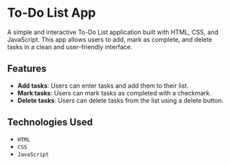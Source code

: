 # To-Do List App

A simple and interactive To-Do List application built with HTML, CSS, and JavaScript. This app allows users to add, mark as complete, and delete tasks in a clean and user-friendly interface.

## Features

- **Add tasks**: Users can enter tasks and add them to their list.
- **Mark tasks**: Users can mark tasks as completed with a checkmark.
- **Delete tasks**: Users can delete tasks from the list using a delete button.

## Technologies Used

- `HTML`
- `CSS`
- `JavaScript`



